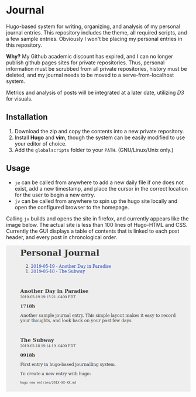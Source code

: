 # Journal

Hugo-based system for writing, organizing, and analysis of my personal journal entries. This repository includes the theme, all required scripts, and a few sample entries. Obviously I won't be placing my personal entries in this repository.

**Why?** My Github academic discount has expired, and I can no longer publish github pages sites for private repositories. Thus, personal information must be scrubbed from all private repositories, history must be deleted, and my journal needs to be moved to a serve-from-localhost system.

Metrics and analysis of posts will be integrated at a later date, utilizing *D3* for visuals.

## Installation

1. Download the zip and copy the contents into a new private repository.
2. Install **Hugo** and **vim**, though the system can be easily modified to use your editor of choice.
3. Add the `globalscripts` folder to your `PATH`. (GNU/Linux/Unix only.)

## Usage

- `je` can be called from anywhere to add a new daily file if one does not exist, add a new timestamp, and place the cursor in the correct location for the user to begin a new entry.
- `jv` can be called from anywhere to spin up the hugo site locally and open the configured browser to the homepage.

Calling `jv` builds and opens the site in firefox, and currently appears like the image below. The actual site is less than 100 lines of Hugo-HTML and CSS. Currently the GUI displays a table of contents that is linked to each post header, and every post in chronological order.

![](/readme_resources/journal.png)
